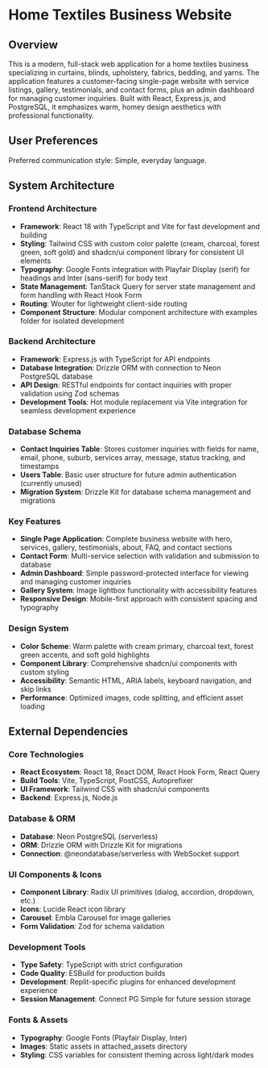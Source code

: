 # Home Textiles Business Website

## Overview

This is a modern, full-stack web application for a home textiles business specializing in curtains, blinds, upholstery, fabrics, bedding, and yarns. The application features a customer-facing single-page website with service listings, gallery, testimonials, and contact forms, plus an admin dashboard for managing customer inquiries. Built with React, Express.js, and PostgreSQL, it emphasizes warm, homey design aesthetics with professional functionality.

## User Preferences

Preferred communication style: Simple, everyday language.

## System Architecture

### Frontend Architecture
- **Framework**: React 18 with TypeScript and Vite for fast development and building
- **Styling**: Tailwind CSS with custom color palette (cream, charcoal, forest green, soft gold) and shadcn/ui component library for consistent UI elements
- **Typography**: Google Fonts integration with Playfair Display (serif) for headings and Inter (sans-serif) for body text
- **State Management**: TanStack Query for server state management and form handling with React Hook Form
- **Routing**: Wouter for lightweight client-side routing
- **Component Structure**: Modular component architecture with examples folder for isolated development

### Backend Architecture
- **Framework**: Express.js with TypeScript for API endpoints
- **Database Integration**: Drizzle ORM with connection to Neon PostgreSQL database
- **API Design**: RESTful endpoints for contact inquiries with proper validation using Zod schemas
- **Development Tools**: Hot module replacement via Vite integration for seamless development experience

### Database Schema
- **Contact Inquiries Table**: Stores customer inquiries with fields for name, email, phone, suburb, services array, message, status tracking, and timestamps
- **Users Table**: Basic user structure for future admin authentication (currently unused)
- **Migration System**: Drizzle Kit for database schema management and migrations

### Key Features
- **Single Page Application**: Complete business website with hero, services, gallery, testimonials, about, FAQ, and contact sections
- **Contact Form**: Multi-service selection with validation and submission to database
- **Admin Dashboard**: Simple password-protected interface for viewing and managing customer inquiries
- **Gallery System**: Image lightbox functionality with accessibility features
- **Responsive Design**: Mobile-first approach with consistent spacing and typography

### Design System
- **Color Scheme**: Warm palette with cream primary, charcoal text, forest green accents, and soft gold highlights
- **Component Library**: Comprehensive shadcn/ui components with custom styling
- **Accessibility**: Semantic HTML, ARIA labels, keyboard navigation, and skip links
- **Performance**: Optimized images, code splitting, and efficient asset loading

## External Dependencies

### Core Technologies
- **React Ecosystem**: React 18, React DOM, React Hook Form, React Query
- **Build Tools**: Vite, TypeScript, PostCSS, Autoprefixer
- **UI Framework**: Tailwind CSS with shadcn/ui components
- **Backend**: Express.js, Node.js

### Database & ORM
- **Database**: Neon PostgreSQL (serverless)
- **ORM**: Drizzle ORM with Drizzle Kit for migrations
- **Connection**: @neondatabase/serverless with WebSocket support

### UI Components & Icons
- **Component Library**: Radix UI primitives (dialog, accordion, dropdown, etc.)
- **Icons**: Lucide React icon library
- **Carousel**: Embla Carousel for image galleries
- **Form Validation**: Zod for schema validation

### Development Tools
- **Type Safety**: TypeScript with strict configuration
- **Code Quality**: ESBuild for production builds
- **Development**: Replit-specific plugins for enhanced development experience
- **Session Management**: Connect PG Simple for future session storage

### Fonts & Assets
- **Typography**: Google Fonts (Playfair Display, Inter)
- **Images**: Static assets in attached_assets directory
- **Styling**: CSS variables for consistent theming across light/dark modes